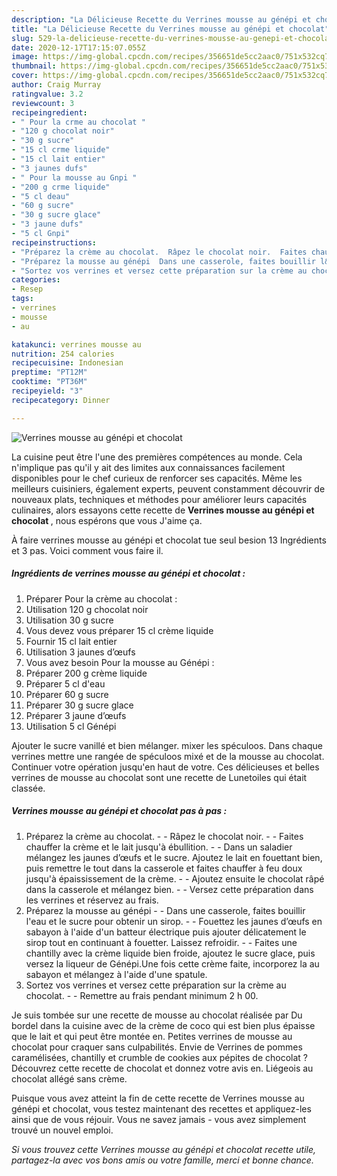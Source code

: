 ```yaml
---
description: "La Délicieuse Recette du Verrines mousse au génépi et chocolat"
title: "La Délicieuse Recette du Verrines mousse au génépi et chocolat"
slug: 529-la-delicieuse-recette-du-verrines-mousse-au-genepi-et-chocolat
date: 2020-12-17T17:15:07.055Z
image: https://img-global.cpcdn.com/recipes/356651de5cc2aac0/751x532cq70/verrines-mousse-au-genepi-et-chocolat-photo-principale-de-la-recette.jpg
thumbnail: https://img-global.cpcdn.com/recipes/356651de5cc2aac0/751x532cq70/verrines-mousse-au-genepi-et-chocolat-photo-principale-de-la-recette.jpg
cover: https://img-global.cpcdn.com/recipes/356651de5cc2aac0/751x532cq70/verrines-mousse-au-genepi-et-chocolat-photo-principale-de-la-recette.jpg
author: Craig Murray
ratingvalue: 3.2
reviewcount: 3
recipeingredient:
- " Pour la crme au chocolat "
- "120 g chocolat noir"
- "30 g sucre"
- "15 cl crme liquide"
- "15 cl lait entier"
- "3 jaunes dufs"
- " Pour la mousse au Gnpi "
- "200 g crme liquide"
- "5 cl deau"
- "60 g sucre"
- "30 g sucre glace"
- "3 jaune dufs"
- "5 cl Gnpi"
recipeinstructions:
- "Préparez la crème au chocolat.  Râpez le chocolat noir.  Faites chauffer la crème et le lait jusqu&#39;à ébullition.  Dans un saladier mélangez les jaunes d’œufs et le sucre. Ajoutez le lait en fouettant bien, puis remettre le tout dans la casserole et faites chauffer à feu doux jusqu&#39;à épaississement de la crème.  Ajoutez ensuite le chocolat râpé dans la casserole et mélangez bien.  Versez cette préparation dans les verrines et réservez au frais."
- "Préparez la mousse au génépi  Dans une casserole, faites bouillir l&#39;eau et le sucre pour obtenir un sirop.  Fouettez les jaunes d’œufs en sabayon à l&#39;aide d&#39;un batteur électrique puis ajouter délicatement le sirop tout en continuant à fouetter. Laissez refroidir.  Faites une chantilly avec la crème liquide bien froide, ajoutez le sucre glace, puis versez la liqueur de Génépi.Une fois cette crème faite, incorporez la au sabayon et mélangez à l&#39;aide d&#39;une spatule."
- "Sortez vos verrines et versez cette préparation sur la crème au chocolat.  Remettre au frais pendant minimum 2 h 00."
categories:
- Resep
tags:
- verrines
- mousse
- au

katakunci: verrines mousse au 
nutrition: 254 calories
recipecuisine: Indonesian
preptime: "PT12M"
cooktime: "PT36M"
recipeyield: "3"
recipecategory: Dinner

---
```



![Verrines mousse au génépi et chocolat](https://img-global.cpcdn.com/recipes/356651de5cc2aac0/751x532cq70/verrines-mousse-au-genepi-et-chocolat-photo-principale-de-la-recette.jpg)

La cuisine peut être l'une des premières compétences au monde. Cela n'implique pas qu'il y ait des limites aux connaissances facilement disponibles pour le chef curieux de renforcer ses capacités. Même les meilleurs cuisiniers, également experts, peuvent constamment découvrir de nouveaux plats, techniques et méthodes pour améliorer leurs capacités culinaires, alors essayons cette recette de <strong> Verrines mousse au génépi et chocolat </strong>, nous espérons que vous J'aime ça.

<!--inarticleads1-->

À faire verrines mousse au génépi et chocolat tue seul besion 13 Ingrédients et 3 pas. Voici comment vous faire il.

##### Ingrédients de verrines mousse au génépi et chocolat :

1. Préparer  Pour la crème au chocolat :
1. Utilisation 120 g chocolat noir
1. Utilisation 30 g sucre
1. Vous devez vous préparer 15 cl crème liquide
1. Fournir 15 cl lait entier
1. Utilisation 3 jaunes d’œufs
1. Vous avez besoin  Pour la mousse au Génépi :
1. Préparer 200 g crème liquide
1. Préparer 5 cl d&#39;eau
1. Préparer 60 g sucre
1. Préparer 30 g sucre glace
1. Préparer 3 jaune d’œufs
1. Utilisation 5 cl Génépi


Ajouter le sucre vanillé et bien mélanger. mixer les spéculoos. Dans chaque verrines mettre une rangée de spéculoos mixé et de la mousse au chocolat. Continuer votre opération jusqu&#39;en haut de votre. Ces délicieuses et belles verrines de mousse au chocolat sont une recette de Lunetoiles qui était classée. 

<!--inarticleads2-->

##### Verrines mousse au génépi et chocolat pas à pas :

1. Préparez la crème au chocolat. -  - Râpez le chocolat noir. -  - Faites chauffer la crème et le lait jusqu&#39;à ébullition. -  - Dans un saladier mélangez les jaunes d’œufs et le sucre. Ajoutez le lait en fouettant bien, puis remettre le tout dans la casserole et faites chauffer à feu doux jusqu&#39;à épaississement de la crème. -  - Ajoutez ensuite le chocolat râpé dans la casserole et mélangez bien. -  - Versez cette préparation dans les verrines et réservez au frais.
1. Préparez la mousse au génépi -  - Dans une casserole, faites bouillir l&#39;eau et le sucre pour obtenir un sirop. -  - Fouettez les jaunes d’œufs en sabayon à l&#39;aide d&#39;un batteur électrique puis ajouter délicatement le sirop tout en continuant à fouetter. Laissez refroidir. -  - Faites une chantilly avec la crème liquide bien froide, ajoutez le sucre glace, puis versez la liqueur de Génépi.Une fois cette crème faite, incorporez la au sabayon et mélangez à l&#39;aide d&#39;une spatule.
1. Sortez vos verrines et versez cette préparation sur la crème au chocolat. -  - Remettre au frais pendant minimum 2 h 00.


Je suis tombée sur une recette de mousse au chocolat réalisée par Du bordel dans la cuisine avec de la crème de coco qui est bien plus épaisse que le lait et qui peut être montée en. Petites verrines de mousse au chocolat pour craquer sans culpabilités. Envie de Verrines de pommes caramélisées, chantilly et crumble de cookies aux pépites de chocolat ? Découvrez cette recette de chocolat et donnez votre avis en. Liégeois au chocolat allégé sans crème. 

<!--inarticleads1-->

<p>
Puisque vous avez atteint la fin de cette recette de Verrines mousse au génépi et chocolat, vous testez maintenant des recettes et appliquez-les ainsi que de vous réjouir. Vous ne savez jamais - vous avez simplement trouvé un nouvel emploi.
</p>

<p>
<i>Si vous trouvez cette Verrines mousse au génépi et chocolat recette utile, partagez-la avec vos bons amis ou votre famille, merci et bonne chance.</i>
</p>
